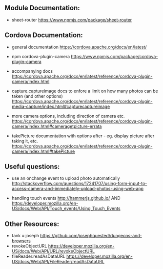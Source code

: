 ## Module Documentation:
* sheet-router 
https://www.npmjs.com/package/sheet-router

## Cordova Documentation:

* general documentation
https://cordova.apache.org/docs/en/latest/

* npm cordova-plugin-camera
https://www.npmjs.com/package/cordova-plugin-camera

* accompanying docs
https://cordova.apache.org/docs/en/latest/reference/cordova-plugin-camera/index.html

* capture.captureimage docs to enfore a limit on how many photos can be taken (and other options)
https://cordova.apache.org/docs/en/latest/reference/cordova-plugin-media-capture/index.html#capturecaptureimage

* more camera options, including direction of camera etc.
https://cordova.apache.org/docs/en/latest/reference/cordova-plugin-camera/index.html#cameragetpicture-errata

* takePicture documentation with options after - eg. display picture after taking it, etc.
https://cordova.apache.org/docs/en/latest/reference/cordova-plugin-camera/index.html#takePicture


## Useful questions:
* use an onchange event to upload photo automatically
http://stackoverflow.com/questions/17241707/using-form-input-to-access-camera-and-immediately-upload-photos-using-web-app

* handling touch events http://hammerjs.github.io/ AND https://developer.mozilla.org/en-US/docs/Web/API/Touch_events/Using_Touch_Events

## Other Resources:
* tank u joseph 
https://github.com/josephquested/dungeons-and-browsers
* revokeObjectURL 
https://developer.mozilla.org/en-US/docs/Web/API/URL/revokeObjectURL
* fileReader.readAsDataURL 
https://developer.mozilla.org/en-US/docs/Web/API/FileReader/readAsDataURL
